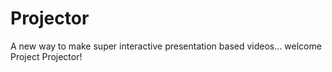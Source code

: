 # Projector
A new way to make super interactive presentation based videos... welcome Project Projector!